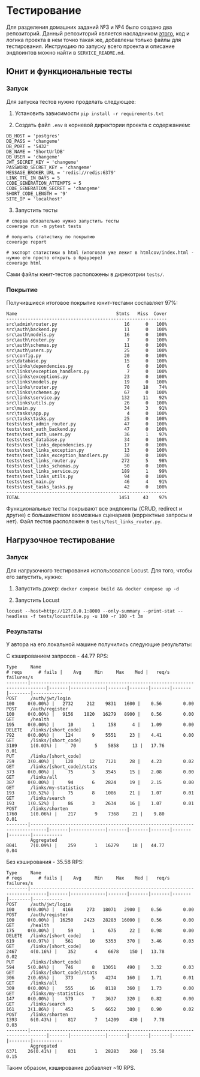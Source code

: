 # Тестирование

Для разделения домашних заданий №3 и №4 было создано два репозиторий. Данный репозиторий является насладником [этого](https://github.com/nikitalotts/hse-applied-python-fastapi/ ), код и логика проекта в нем точно такая же, добавлены только файлы для тестирования. Инструкцию по запуску всего проекта и описание эндпоинтов можно найти в `SERVICE_README.md`.

## Юнит и функциональные тесты

### Запуск

Для запуска тестов нужно проделать следующее:

1. Установить зависимости
```pip install -r requirements.txt```

2. Создать файл `.env` в корневой директории проекта с содержанием:

```
DB_HOST = 'postgres'
DB_PASS = 'changeme'
DB_PORT = '5432'
DB_NAME = 'ShortUrlDB'
DB_USER = 'changeme'
JWT_SECRET_KEY = 'changeme'
PASSWORD_SECRET_KEY = 'changeme'
MESSAGE_BROKER_URL = 'redis://redis:6379'
LINK_TTL_IN_DAYS = 5
CODE_GENERATION_ATTEMPTS = 5
CODE_GENERATION_SECRET = 'changeme'
SHORT_CODE_LENGTH = '9'
SITE_IP = 'localhost'
```

3. Запустить тесты
```
# сперва обязательно нужно запустить тесты
coverage run -m pytest tests

# получить статистику по покрытию
coverage report

# экспорт статистики в html (итоговая уже лежит в htmlcov/index.html - нужно его просто открыть в браузере)
coverage html
```

Сами файлы юнит-тестов расположены в дирекотрии `tests/`.

### Покрытие

Получившиеся итоговое покрытие юнит-тестами составляет 97%:

```
Name                                     Stmts   Miss  Cover
------------------------------------------------------------
src\admin\router.py                         16      0   100%
src\auth\backend.py                         11      0   100%
src\auth\models.py                          16      0   100%
src\auth\router.py                           7      0   100%
src\auth\schemas.py                         11      0   100%
src\auth\users.py                           25      0   100%
src\config.py                               20      0   100%
src\database.py                             15      0   100%
src\links\dependencies.py                    6      0   100%
src\links\exception_handlers.py              7      0   100%
src\links\exceptions.py                     23      0   100%
src\links\models.py                         19      0   100%
src\links\router.py                         70     18    74%
src\links\schemes.py                        67      0   100%
src\links\service.py                       132     11    92%
src\links\utils.py                          26      0   100%
src\main.py                                 34      3    91%
src\tasks\app.py                             4      0   100%
src\tasks\tasks.py                          25      0   100%
tests\test_admin_router.py                  47      0   100%
tests\test_auth_backend.py                  47      0   100%
tests\test_auth_users.py                    36      1    97%
tests\test_database.py                      34      0   100%
tests\test_links_dependencies.py            17      0   100%
tests\test_links_exception.py               13      0   100%
tests\test_links_exception_handlers.py      30      0   100%
tests\test_links_router.py                 272      5    98%
tests\test_links_schemas.py                 50      0   100%
tests\test_links_service.py                189      1    99%
tests\test_links_utils.py                   94      0   100%
tests\test_main.py                          46      4    91%
tests\test_tasks_tasks.py                   42      0   100%
------------------------------------------------------------
TOTAL                                     1451     43    97%
```

Функциональные тесты покрывают все эндпоинты (CRUD, redirect и другие) с большинством возможных сценариев (корректные запросы и нет). Файл тестов расположен в `tests/test_links_router.py`.

## Нагрузочное тестирование

### Запуск

Для нагрузочного тестирования использовался Locust. Для того, чтобы его запустить, нужно:

1. Запустить докер:
`docker compose build && docker compose up -d`

2. Запустить Locust

`locust --host=http://127.0.0.1:8000 --only-summary --print-stat --headless -f tests/locustfile.py -u 100 -r 100 -t 3m`

### Результаты

У автора на его локальной машине получились следующие результаты:

С кэшированием запросов - 44.77 RPS: 
```
Type     Name                                                                          # reqs      # fails |    Avg     Min     Max    Med |   req/s  failures/s   
--------|----------------------------------------------------------------------------|-------|-------------|-------|-------|-------|-------|--------|-----------   
POST     /auth/jwt/login                                                                  100     0(0.00%) |   2732     212    9831   1600 |    0.56        0.00   
POST     /auth/register                                                                   100     0(0.00%) |   9156    1820   16279   8900 |    0.56        0.00   
GET      /health                                                                          195     0(0.00%) |     10       1     158      4 |    1.09        0.00   
DELETE   /links/[short_code]                                                              792     0(0.00%) |    124       9    5551     23 |    4.41        0.00   
GET      /links/[short_code]                                                             3189     1(0.03%) |     70       5    5858     13 |   17.76        0.01   
PUT      /links/[short_code]                                                              759     3(0.40%) |    120      12    7121     28 |    4.23        0.02   
GET      /links/[short_code]/stats                                                        373     0(0.00%) |     75       3    3545     15 |    2.08        0.00   
GET      /links/all                                                                       387     0(0.00%) |     94       6    2824     19 |    2.15        0.00   
GET      /links/my-statistics                                                             193     1(0.52%) |     75       8    1086     21 |    1.07        0.01   
GET      /links/search                                                                    193     1(0.52%) |     86       3    2634     16 |    1.07        0.01   
POST     /links/shorten                                                                  1760     1(0.06%) |    217       9    7368     21 |    9.80        0.01   
--------|----------------------------------------------------------------------------|-------|-------------|-------|-------|-------|-------|--------|-----------   
         Aggregated                                                                      8041     7(0.09%) |    259       1   16279     18 |   44.77        0.04   
```

Без кэширования - 35.58 RPS: 
```
Type     Name                                                                          # reqs      # fails |    Avg     Min     Max    Med |   req/s  failures/s   
--------|----------------------------------------------------------------------------|-------|-------------|-------|-------|-------|-------|--------|-----------   
POST     /auth/jwt/login                                                                  100     0(0.00%) |   4168     273   18071   2900 |    0.56        0.00   
POST     /auth/register                                                                   100     0(0.00%) |  16250    2423   28283  16000 |    0.56        0.00   
GET      /health                                                                          175     0(0.00%) |     59       1     675     22 |    0.98        0.00   
DELETE   /links/[short_code]                                                              619     6(0.97%) |    561      10    5353    370 |    3.46        0.03   
GET      /links/[short_code]                                                             2467     4(0.16%) |    352       4    6678    150 |   13.78        0.02   
PUT      /links/[short_code]                                                              594     5(0.84%) |    746       8   13051    490 |    3.32        0.03   
GET      /links/[short_code]/stats                                                        306     2(0.65%) |    373       5    4274    160 |    1.71        0.01   
GET      /links/all                                                                       309     0(0.00%) |    555      16    8118    360 |    1.73        0.00   
GET      /links/my-statistics                                                             147     0(0.00%) |    579       7    3637    320 |    0.82        0.00   
GET      /links/search                                                                    161     3(1.86%) |    453       5    6652    300 |    0.90        0.02   
POST     /links/shorten                                                                  1393     6(0.43%) |    817       7   14209    430 |    7.78        0.03   
--------|----------------------------------------------------------------------------|-------|-------------|-------|-------|-------|-------|--------|-----------   
         Aggregated                                                                      6371    26(0.41%) |    831       1   28283    260 |   35.58        0.15   
```

Таким образом, кэширование добавляет ~10 RPS.